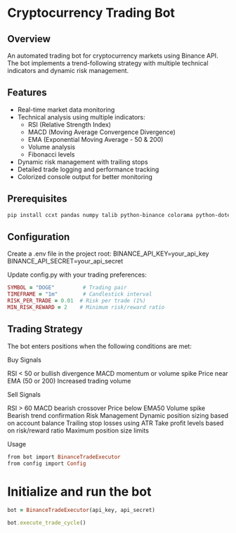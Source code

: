 # Cryptocurrency Trading Bot

## Overview
An automated trading bot for cryptocurrency markets using Binance API. The bot implements a trend-following strategy with multiple technical indicators and dynamic risk management.

## Features
- Real-time market data monitoring
- Technical analysis using multiple indicators:
  - RSI (Relative Strength Index)
  - MACD (Moving Average Convergence Divergence)
  - EMA (Exponential Moving Average - 50 & 200)
  - Volume analysis
  - Fibonacci levels
- Dynamic risk management with trailing stops
- Detailed trade logging and performance tracking
- Colorized console output for better monitoring

## Prerequisites
```bash
pip install ccxt pandas numpy talib python-binance colorama python-dotenv
```

## Configuration
Create a .env file in the project root:
BINANCE_API_KEY=your_api_key
BINANCE_API_SECRET=your_api_secret

Update config.py with your trading preferences:

``` ruby
SYMBOL = "DOGE"         # Trading pair
TIMEFRAME = "1m"        # Candlestick interval
RISK_PER_TRADE = 0.01  # Risk per trade (1%)
MIN_RISK_REWARD = 2    # Minimum risk/reward ratio
```

## Trading Strategy
The bot enters positions when the following conditions are met:

Buy Signals

RSI < 50 or bullish divergence
MACD momentum or volume spike
Price near EMA (50 or 200)
Increased trading volume

Sell Signals

RSI > 60
MACD bearish crossover
Price below EMA50
Volume spike
Bearish trend confirmation
Risk Management
Dynamic position sizing based on account balance
Trailing stop losses using ATR
Take profit levels based on risk/reward ratio
Maximum position size limits

Usage

``` ruby
from bot import BinanceTradeExecutor
from config import Config
```
# Initialize and run the bot
```ruby
bot = BinanceTradeExecutor(api_key, api_secret)

bot.execute_trade_cycle()
```
